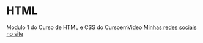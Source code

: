 # HTML
 Modulo 1 do Curso de HTML e CSS do CursoemVideo
 <a href="https://vadzin88.github.io/HTML/Desafios/redessociais.html">Minhas redes sociais no site</a>
